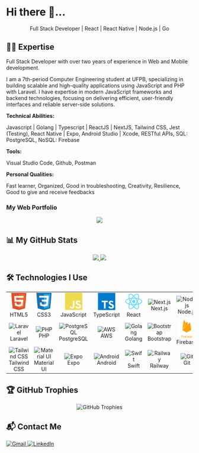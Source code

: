 <h1 align="left">Hi there 👋...</h1> <p align="center"> Full Stack Developer | React | React Native | Node.js | Go </p>

## 🚀🚀 Expertise

<p>
  Full Stack Developer with over two years of experience in Web and Mobile development.
</p>
<p>
  I am a 7th-period Computer Engineering student at UFPB, specializing in building scalable and high-quality applications using JavaScript and PHP with Laravel. I have expertise in modern JavaScript frameworks and backend technologies, focusing on delivering efficient, user-friendly interfaces and reliable server-side solutions.
</p>

<strong>Technical Abilities:</strong>
<p>
 Javascript | Golang | Typescript | ReactJS | NextJS, Tailwind CSS, Jest (Testing), React Native | Expo, Android Studio | Xcode, RESTful APIs, SQL: PostgreSQL, NoSQL: Firebase
</p>

<strong>Tools:</strong>
<p>
  Visual Studio Code, Github, Postman
</p>

<strong>Personal Qualities:</strong>
<p>
  Fast learner, Organized, Good in troubleshooting, Creativity, Resilience, Good to give and receive feedbacks
</p>

### My Web Portfolio
<p align="center"> <a href="https://antoniofernando.netlify.app/" target="_blank"> <img src="https://img.shields.io/badge/Portfolio-antoniofernando.netlify.app-<blue>?style=for-the-badge"/> </a> </p>


## 📊 My GitHub Stats
<div align="center"> <a href="https://github.com/antoniofernandodearujo"> <img height="180em" src="https://github-readme-stats.vercel.app/api?username=antoniofernandodearujo&show_icons=true&theme=dracula&count_private=true"/> <img height="180em" src="https://github-readme-stats.vercel.app/api/top-langs/?username=antoniofernandodearujo&layout=compact&langs_count=6&theme=dracula"/> </a> </div>

## 🛠️ Technologies I Use
<div align="center"> <table> <tr> <td align="center" width="110"> <img src="https://raw.githubusercontent.com/devicons/devicon/master/icons/html5/html5-original.svg" width="48" height="48" alt="HTML5" /> <br>HTML5 </td> <td align="center" width="110"> <img src="https://raw.githubusercontent.com/devicons/devicon/master/icons/css3/css3-original.svg" width="48" height="48" alt="CSS3" /> <br>CSS3 </td> <td align="center" width="110"> <img src="https://raw.githubusercontent.com/devicons/devicon/master/icons/javascript/javascript-plain.svg" width="48" height="48" alt="JavaScript" /> <br>JavaScript </td> <td align="center" width="110"> <img src="https://raw.githubusercontent.com/devicons/devicon/master/icons/typescript/typescript-plain.svg" width="48" height="48" alt="TypeScript" /> <br>TypeScript </td> <td align="center" width="110"> <img src="https://raw.githubusercontent.com/devicons/devicon/master/icons/react/react-original.svg" width="48" height="48" alt="React" /> <br>React </td> <td align="center" width="110"> <img src="https://cdn.jsdelivr.net/gh/devicons/devicon/icons/nextjs/nextjs-original.svg" width="48" height="48" alt="Next.js" /> <br>Next.js </td> <td align="center" width="110"> <img src="https://cdn.jsdelivr.net/gh/devicons/devicon/icons/nodejs/nodejs-original.svg" width="48" height="48" alt="Node.js" /> <br>Node.js </td> </tr> <tr> <td align="center" width="110"> <img src="https://cdn.jsdelivr.net/gh/devicons/devicon/icons/laravel/laravel-plain-wordmark.svg" width="48" height="48" alt="Laravel" /> <br>Laravel </td> <td align="center" width="110"> <img src="https://cdn.jsdelivr.net/gh/devicons/devicon/icons/php/php-original.svg" width="48" height="48" alt="PHP" /> <br>PHP </td> <td align="center" width="110"> <img src="https://cdn.jsdelivr.net/gh/devicons/devicon/icons/postgresql/postgresql-original-wordmark.svg" width="48" height="48" alt="PostgreSQL" /> <br>PostgreSQL </td> <td align="center" width="110"> <img src="https://cdn.jsdelivr.net/gh/devicons/devicon/icons/aws/aws-original.svg" width="48" height="48" alt="AWS" /> <br>AWS </td> <td align="center" width="110"> <img src="https://cdn.jsdelivr.net/gh/devicons/devicon/icons/go/go-original-wordmark.svg" width="48" height="48" alt="Golang" /> <br>Golang </td> <td align="center" width="110"> <img src="https://cdn.jsdelivr.net/gh/devicons/devicon/icons/bootstrap/bootstrap-original.svg" width="48" height="48" alt="Bootstrap" /> <br>Bootstrap </td> <td align="center" width="110"> <img src="https://raw.githubusercontent.com/devicons/devicon/master/icons/firebase/firebase-plain-wordmark.svg" width="48" height="48" alt="Firebase" /> <br>Firebase </td> </tr> <tr> <td align="center" width="110"> <img src="https://cdn.jsdelivr.net/gh/devicons/devicon/icons/tailwindcss/tailwindcss-plain.svg" width="48" height="48" alt="Tailwind CSS" /> <br>Tailwind CSS </td> <td align="center" width="110"> <img src="https://cdn.jsdelivr.net/gh/devicons/devicon/icons/materialui/materialui-original.svg" width="48" height="48" alt="Material UI" /> <br>Material UI </td> <td align="center" width="110"> <img src="https://cdn.jsdelivr.net/gh/devicons/devicon/icons/expo/expo-original-wordmark.svg" width="48" height="48" alt="Expo" /> <br>Expo </td> <td align="center" width="110"> <img src="https://cdn.jsdelivr.net/gh/devicons/devicon/icons/android/android-original.svg" width="48" height="48" alt="Android" /> <br>Android </td> <td align="center" width="110"> <img src="https://cdn.jsdelivr.net/gh/devicons/devicon/icons/swift/swift-original.svg" width="48" height="48" alt="Swift" /> <br>Swift </td> <td align="center" width="110"> <img src="https://cdn.jsdelivr.net/gh/devicons/devicon/icons/railway/railway-original.svg" width="48" height="48" alt="Railway" /> <br>Railway </td> <td align="center" width="110"> <img src="https://cdn.jsdelivr.net/gh/devicons/devicon/icons/git/git-original.svg" width="48" height="48" alt="Git" /> <br>Git </td> </tr> </table> </div>

## 🏆 GitHub Trophies
<p align="center">
  <img src="https://github-profile-trophy.vercel.app/?username=antoniofernandodearujo&theme=dracula" alt="GitHub Trophies" />
</p>

## 📬 Contact Me
<p align="left"> <a href="mailto:afas@academico.ufpb.br" target="_blank"> <img src="https://img.shields.io/badge/Gmail-darkred?style=for-the-badge&logo=gmail&logoColor=white" alt="Gmail"> </a> <a href="https://www.linkedin.com/in/antonio-fernando-8a2385235/" target="_blank"> <img src="https://img.shields.io/badge/LinkedIn-darkblue?style=for-the-badge&logo=linkedin&logoColor=white" alt="LinkedIn"> </a> </p>
